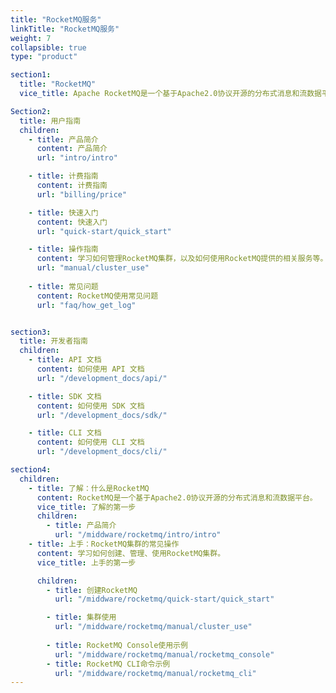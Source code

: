 ```yaml
---
title: "RocketMQ服务"
linkTitle: "RocketMQ服务"
weight: 7
collapsible: true
type: "product"

section1:
  title: "RocketMQ"
  vice_title: Apache RocketMQ是一个基于Apache2.0协议开源的分布式消息和流数据平台，具有低延时、高吞吐、可审计、可几乎无限水平扩展等优点。

Section2:
  title: 用户指南
  children:
    - title: 产品简介
      content: 产品简介
      url: "intro/intro"

    - title: 计费指南
      content: 计费指南
      url: "billing/price"

    - title: 快速入门
      content: 快速入门
      url: "quick-start/quick_start"

    - title: 操作指南
      content: 学习如何管理RocketMQ集群，以及如何使用RocketMQ提供的相关服务等。
      url: "manual/cluster_use"
     
    - title: 常见问题
      content: RocketMQ使用常见问题
      url: "faq/how_get_log"


section3:
  title: 开发者指南
  children:
    - title: API 文档
      content: 如何使用 API 文档
      url: "/development_docs/api/"

    - title: SDK 文档
      content: 如何使用 SDK 文档
      url: "/development_docs/sdk/"

    - title: CLI 文档
      content: 如何使用 CLI 文档
      url: "/development_docs/cli/"

section4:
  children:
    - title: 了解：什么是RocketMQ
      content: RocketMQ是一个基于Apache2.0协议开源的分布式消息和流数据平台。
      vice_title: 了解的第一步      
      children:
        - title: 产品简介
          url: "/middware/rocketmq/intro/intro"
    - title: 上手：RocketMQ集群的常见操作
      content: 学习如何创建、管理、使用RocketMQ集群。
      vice_title: 上手的第一步

      children: 
        - title: 创建RocketMQ
          url: "/middware/rocketmq/quick-start/quick_start"

        - title: 集群使用
          url: "/middware/rocketmq/manual/cluster_use"
        
        - title: RocketMQ Console使用示例
          url: "/middware/rocketmq/manual/rocketmq_console"
        - title: RocketMQ CLI命令示例
          url: "/middware/rocketmq/manual/rocketmq_cli"
---
```


